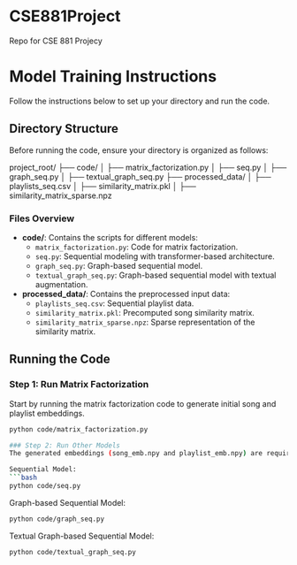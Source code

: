 # CSE881Project
Repo for CSE 881 Projecy

# Model Training Instructions

Follow the instructions below to set up your directory and run the code.

## Directory Structure

Before running the code, ensure your directory is organized as follows:

project_root/ ├── code/ │ ├── matrix_factorization.py │ ├── seq.py │ ├── graph_seq.py │ ├── textual_graph_seq.py ├── processed_data/ │ ├── playlists_seq.csv │ ├── similarity_matrix.pkl │ ├── similarity_matrix_sparse.npz

### Files Overview
- **code/**: Contains the scripts for different models:
  - `matrix_factorization.py`: Code for matrix factorization.
  - `seq.py`: Sequential modeling with transformer-based architecture.
  - `graph_seq.py`: Graph-based sequential model.
  - `textual_graph_seq.py`: Graph-based sequential model with textual augmentation.
- **processed_data/**: Contains the preprocessed input data:
  - `playlists_seq.csv`: Sequential playlist data.
  - `similarity_matrix.pkl`: Precomputed song similarity matrix.
  - `similarity_matrix_sparse.npz`: Sparse representation of the similarity matrix.

## Running the Code

### Step 1: Run Matrix Factorization
Start by running the matrix factorization code to generate initial song and playlist embeddings.

```bash
python code/matrix_factorization.py

### Step 2: Run Other Models
The generated embeddings (song_emb.npy and playlist_emb.npy) are required for the subsequent models. You can now run any of the other scripts:

Sequential Model:
```bash
python code/seq.py
```

Graph-based Sequential Model:
```bash
python code/graph_seq.py
```

Textual Graph-based Sequential Model:
```bash
python code/textual_graph_seq.py
```

